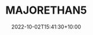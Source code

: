 ---
date: 2022-10-02T15:41:30+10:00
description: Featuring the rear wheel of a dirtbike.
draft: false
icon: 2022-10-02-majorethan5.webp
language: en
title: MAJORETHAN5
link: https://www.instagram.com/p/CjL5i8CLLwe

---